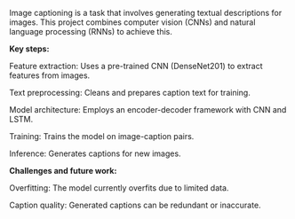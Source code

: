 Image captioning is a task that involves generating textual descriptions for images. This project combines computer vision (CNNs) and natural language processing (RNNs) to achieve this.

**Key steps:**

Feature extraction: Uses a pre-trained CNN (DenseNet201) to extract features from images.

Text preprocessing: Cleans and prepares caption text for training.

Model architecture: Employs an encoder-decoder framework with CNN and LSTM.

Training: Trains the model on image-caption pairs.

Inference: Generates captions for new images.

**Challenges and future work:**

Overfitting: The model currently overfits due to limited data.

Caption quality: Generated captions can be redundant or inaccurate.


